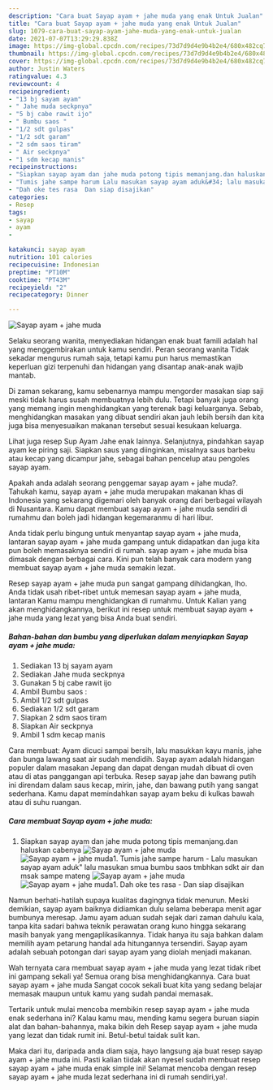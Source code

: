 ```yaml
---
description: "Cara buat Sayap ayam + jahe muda yang enak Untuk Jualan"
title: "Cara buat Sayap ayam + jahe muda yang enak Untuk Jualan"
slug: 1079-cara-buat-sayap-ayam-jahe-muda-yang-enak-untuk-jualan
date: 2021-07-07T13:29:29.838Z
image: https://img-global.cpcdn.com/recipes/73d7d9d4e9b4b2e4/680x482cq70/sayap-ayam-jahe-muda-foto-resep-utama.jpg
thumbnail: https://img-global.cpcdn.com/recipes/73d7d9d4e9b4b2e4/680x482cq70/sayap-ayam-jahe-muda-foto-resep-utama.jpg
cover: https://img-global.cpcdn.com/recipes/73d7d9d4e9b4b2e4/680x482cq70/sayap-ayam-jahe-muda-foto-resep-utama.jpg
author: Justin Waters
ratingvalue: 4.3
reviewcount: 4
recipeingredient:
- "13 bj sayam ayam"
- " Jahe muda seckpnya"
- "5 bj cabe rawit ijo"
- " Bumbu saos "
- "1/2 sdt gulpas"
- "1/2 sdt garam"
- "2 sdm saos tiram"
- " Air seckpnya"
- "1 sdm kecap manis"
recipeinstructions:
- "Siapkan sayap ayam dan jahe muda potong tipis memanjang.dan haluskan cabenya"
- "Tumis jahe sampe harum Lalu masukan sayap ayam aduk&#34; lalu masukan smua bumbu saos tmbhkan sdkt air dan msak sampe mateng"
- "Dah oke tes rasa  Dan siap disajikan"
categories:
- Resep
tags:
- sayap
- ayam
- 

katakunci: sayap ayam  
nutrition: 101 calories
recipecuisine: Indonesian
preptime: "PT10M"
cooktime: "PT43M"
recipeyield: "2"
recipecategory: Dinner

---
```



![Sayap ayam + jahe muda](https://img-global.cpcdn.com/recipes/73d7d9d4e9b4b2e4/680x482cq70/sayap-ayam-jahe-muda-foto-resep-utama.jpg)

Selaku seorang wanita, menyediakan hidangan enak buat famili adalah hal yang menggembirakan untuk kamu sendiri. Peran seorang  wanita Tidak sekadar mengurus rumah saja, tetapi kamu pun harus memastikan keperluan gizi terpenuhi dan hidangan yang disantap anak-anak wajib mantab.

Di zaman  sekarang, kamu sebenarnya mampu mengorder masakan siap saji meski tidak harus susah membuatnya lebih dulu. Tetapi banyak juga orang yang memang ingin menghidangkan yang terenak bagi keluarganya. Sebab, menghidangkan masakan yang dibuat sendiri akan jauh lebih bersih dan kita juga bisa menyesuaikan makanan tersebut sesuai kesukaan keluarga. 

Lihat juga resep Sup Ayam Jahe enak lainnya. Selanjutnya, pindahkan sayap ayam ke piring saji. Siapkan saus yang diinginkan, misalnya saus barbeku atau kecap yang dicampur jahe, sebagai bahan pencelup atau pengoles sayap ayam.

Apakah anda adalah seorang penggemar sayap ayam + jahe muda?. Tahukah kamu, sayap ayam + jahe muda merupakan makanan khas di Indonesia yang sekarang digemari oleh banyak orang dari berbagai wilayah di Nusantara. Kamu dapat membuat sayap ayam + jahe muda sendiri di rumahmu dan boleh jadi hidangan kegemaranmu di hari libur.

Anda tidak perlu bingung untuk menyantap sayap ayam + jahe muda, lantaran sayap ayam + jahe muda gampang untuk didapatkan dan juga kita pun boleh memasaknya sendiri di rumah. sayap ayam + jahe muda bisa dimasak dengan berbagai cara. Kini pun telah banyak cara modern yang membuat sayap ayam + jahe muda semakin lezat.

Resep sayap ayam + jahe muda pun sangat gampang dihidangkan, lho. Anda tidak usah ribet-ribet untuk memesan sayap ayam + jahe muda, lantaran Kamu mampu menghidangkan di rumahmu. Untuk Kalian yang akan menghidangkannya, berikut ini resep untuk membuat sayap ayam + jahe muda yang lezat yang bisa Anda buat sendiri.

<!--inarticleads1-->

##### Bahan-bahan dan bumbu yang diperlukan dalam menyiapkan Sayap ayam + jahe muda:

1. Sediakan 13 bj sayam ayam
1. Sediakan  Jahe muda seckpnya
1. Gunakan 5 bj cabe rawit ijo
1. Ambil  Bumbu saos :
1. Ambil 1/2 sdt gulpas
1. Sediakan 1/2 sdt garam
1. Siapkan 2 sdm saos tiram
1. Siapkan  Air seckpnya
1. Ambil 1 sdm kecap manis


Cara membuat: Ayam dicuci sampai bersih, lalu masukkan kayu manis, jahe dan bunga lawang saat air sudah mendidih. Sayap ayam adalah hidangan populer dalam masakan Jepang dan dapat dengan mudah dibuat di oven atau di atas panggangan api terbuka. Resep sayap jahe dan bawang putih ini direndam dalam saus kecap, mirin, jahe, dan bawang putih yang sangat sederhana. Kamu dapat memindahkan sayap ayam beku di kulkas bawah atau di suhu ruangan. 

<!--inarticleads2-->

##### Cara membuat Sayap ayam + jahe muda:

1. Siapkan sayap ayam dan jahe muda potong tipis memanjang.dan haluskan cabenya
<img src="https://img-global.cpcdn.com/steps/e3df75a93d6c68ce/160x128cq70/sayap-ayam-jahe-muda-langkah-memasak-1-foto.jpg" alt="Sayap ayam + jahe muda"><img src="https://img-global.cpcdn.com/steps/10b4e62b9fb0e12f/160x128cq70/sayap-ayam-jahe-muda-langkah-memasak-1-foto.jpg" alt="Sayap ayam + jahe muda">1. Tumis jahe sampe harum - Lalu masukan sayap ayam aduk&#34; lalu masukan smua bumbu saos tmbhkan sdkt air dan msak sampe mateng
<img src="https://img-global.cpcdn.com/steps/649823250630d531/160x128cq70/sayap-ayam-jahe-muda-langkah-memasak-2-foto.jpg" alt="Sayap ayam + jahe muda"><img src="https://img-global.cpcdn.com/steps/8cdb6319f032788b/160x128cq70/sayap-ayam-jahe-muda-langkah-memasak-2-foto.jpg" alt="Sayap ayam + jahe muda">1. Dah oke tes rasa  - Dan siap disajikan


Namun berhati-hatilah supaya kualitas dagingnya tidak menurun. Meski demikian, sayap ayam baiknya didiamkan dulu selama beberapa menit agar bumbunya meresap. Jamu ayam aduan sudah sejak dari zaman dahulu kala, tanpa kita sadari bahwa teknik perawatan orang kuno hingga sekarang masih banyak yang mengaplikasikannya. Tidak hanya itu saja bahkan dalam memilih ayam petarung handal ada hitungannya tersendiri. Sayap ayam adalah sebuah potongan dari sayap ayam yang diolah menjadi makanan. 

Wah ternyata cara membuat sayap ayam + jahe muda yang lezat tidak ribet ini gampang sekali ya! Semua orang bisa menghidangkannya. Cara buat sayap ayam + jahe muda Sangat cocok sekali buat kita yang sedang belajar memasak maupun untuk kamu yang sudah pandai memasak.

Tertarik untuk mulai mencoba membikin resep sayap ayam + jahe muda enak sederhana ini? Kalau kamu mau, mending kamu segera buruan siapin alat dan bahan-bahannya, maka bikin deh Resep sayap ayam + jahe muda yang lezat dan tidak rumit ini. Betul-betul taidak sulit kan. 

Maka dari itu, daripada anda diam saja, hayo langsung aja buat resep sayap ayam + jahe muda ini. Pasti kalian tiidak akan nyesel sudah membuat resep sayap ayam + jahe muda enak simple ini! Selamat mencoba dengan resep sayap ayam + jahe muda lezat sederhana ini di rumah sendiri,ya!.

